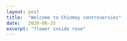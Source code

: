 ```yaml
---
layout: post
title:  "Welcome to Chinmoy controversies"
date:   2020-06-25
excerpt: "flower inside rose"
---
```

